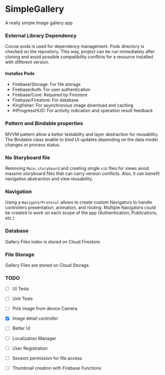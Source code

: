 # SimpleGallery
A really simple Image gallery app

### External Library Dependency
Cocoa-pods is used for dependency management. Pods directory is checked on the repository. This way, project can be run immediately after cloning and avoid possible compatibility conflicts for a resource installed with different version.

#### Installes Pods
- Firebase/Storage: For file storage
- Firebase/Auth: For user authentication
- Firebase/Core: Required by Firestore
- Firebase/Firestore: For database
- Kingfisher: For asynchronous	 image download and caching
- IHProgressHUD: For activity indication and operation result feedback


### Pattern and Bindable properties
MVVM pattern allow a better testability and layer abstraction for reusability. The Bindable class enable to bind UI updates depending on the data model changes or process status.


### No Storyboard file
Removing `Main.storyboard` and creating single `xib` files for views avoid massive storyboard files that can carry version conflicts. Also, it can benefit navigation abstraction and view reusability.


### Navigation
Using a `NavigatorProtocol` allows to create custom Navigators to handle controllers presentation, animation, and routing. Multiple Navigators could be created to work on each scope of the app (Authentication, Publications, etc.)


### Database
Gallery Files index is stored on Cloud Firestore.


### File Storage
Gallery Files are stored on Cloud Storage.


### TODO
- [ ] UI Tests
- [ ] Unit Tests
- [ ] Pick image from device Camera
- [x] Image detail controller
- [ ] Better UI
- [ ] Localization Manager
- [ ] User Registration
- [ ] Session permission for file access
- [ ] Thumbnail creation with Firebase Functions

